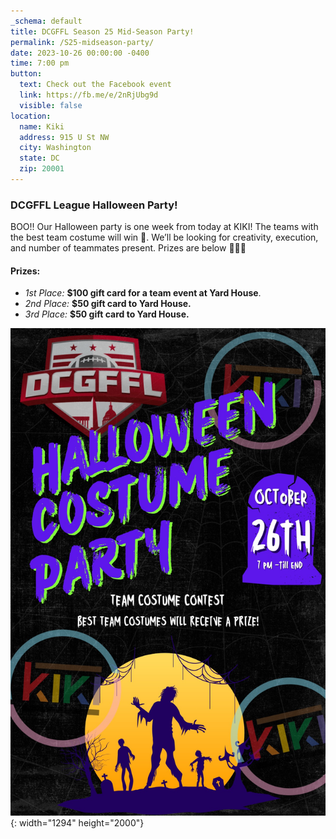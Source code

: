 ```yaml
---
_schema: default
title: DCGFFL Season 25 Mid-Season Party!
permalink: /S25-midseason-party/
date: 2023-10-26 00:00:00 -0400
time: 7:00 pm
button:
  text: Check out the Facebook event
  link: https://fb.me/e/2nRjUbg9d
  visible: false
location:
  name: Kiki
  address: 915 U St NW
  city: Washington
  state: DC
  zip: 20001
---
```

### **DCGFFL League Halloween Party!**

BOO!! Our Halloween party is one week from today at KIKI! The teams with the best team costume will win 💸. We’ll be looking for creativity, execution, and number of teammates present. Prizes are below 👻💀🎃

#### Prizes:

* *1st Place:* **$100 gift card for a team event at Yard House**.
* *2nd Place:* **$50 gift card to Yard House.**
* *3rd Place:* **$50 gift card to Yard House.**

![](/img/season-25-halloween-party-1.jpeg){: width="1294" height="2000"}